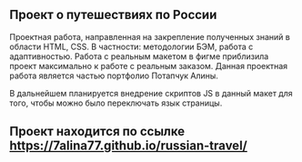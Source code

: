 ## Проект о путешествиях по России

Проектная работа, направленная на закрепление полученных знаний в области HTML, CSS. В частности:  методологии БЭМ, работа с адаптивностью. Работа с реальным макетом в фигме приблизила проект максимально к работе с реальным заказом. Данная проектная работа является частью портфолио Потапчук Алины.  
  
В дальнейшем планируется внедрение скриптов JS в данный макет для того, чтобы можно было переключать язык страницы.

## Проект находится по ссылке https://7alina77.github.io/russian-travel/

